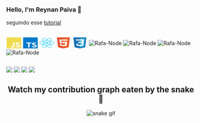 ### Hello, I'm Reynan Paiva 👋

 seguindo esse [tutorial](https://github.com/anuraghazra/github-readme-stats/blob/master/readme.md#deploy-on-your-own-vercel-instance)

<div style="display: inline_block"><br>
  <img align="center" alt="Rafa-Js" height="30" width="40" src="https://raw.githubusercontent.com/devicons/devicon/master/icons/javascript/javascript-plain.svg">
  <img align="center" alt="Rafa-Ts" height="30" width="40" src="https://raw.githubusercontent.com/devicons/devicon/master/icons/typescript/typescript-plain.svg">
  <img align="center" alt="Rafa-React" height="30" width="40" src="https://raw.githubusercontent.com/devicons/devicon/master/icons/react/react-original.svg">
  <img align="center" alt="Rafa-HTML" height="30" width="40" src="https://raw.githubusercontent.com/devicons/devicon/master/icons/html5/html5-original.svg">
  <img align="center" alt="Rafa-CSS" height="30" width="40" src="https://raw.githubusercontent.com/devicons/devicon/master/icons/css3/css3-original.svg">
  <img align="center" alt="Rafa-Node" height="30" width="40"
src="https://cdn.jsdelivr.net/gh/devicons/devicon/icons/nodejs/nodejs-original.svg">
  <img align="center" alt="Rafa-Node" height="30" width="40"
src="https://cdn.jsdelivr.net/gh/devicons/devicon/icons/c/c-original.svg">
  <img align="center" alt="Rafa-Node" height="30" width="40"
src="https://cdn.jsdelivr.net/gh/devicons/devicon/icons/mysql/mysql-original-wordmark.svg">
  <img align="center" alt="Rafa-Node" height="30" width="40"         
src="https://cdn.jsdelivr.net/gh/devicons/devicon/icons/mongodb/mongodb-original-wordmark.svg">

</div>
  
  ##
 
<div> 
 
  <a href="https://www.instagram.com/reynanwq/" target="_blank"><img src="https://img.shields.io/badge/-Instagram-%23E4405F?style=for-the-badge&logo=instagram&logoColor=white" target="_blank"></a>
 <a href="https://discord.com/channels/@me" target="_blank"><img src="https://img.shields.io/badge/Discord-7289DA?style=for-the-badge&logo=discord&logoColor=white" target="_blank"></a> 
  <a href = "mailto:reynanwq@gmail.com"><img src="https://img.shields.io/badge/-Gmail-%23333?style=for-the-badge&logo=gmail&logoColor=white" target="_blank"></a>
  <a href="https://www.linkedin.com/in/reynan-da-silva-dias-paiva-982808219/" target="_blank"><img src="https://img.shields.io/badge/-LinkedIn-%230077B5?style=for-the-badge&logo=linkedin&logoColor=white" target="_blank"></a > 
</div>


<div align="center">

  
## Watch my contribution graph eaten by the snake🐍
![snake gif](https://github.com/reynanwq/reynanwq/blob/output/github-contribution-grid-snake.gif)

  
</div>
